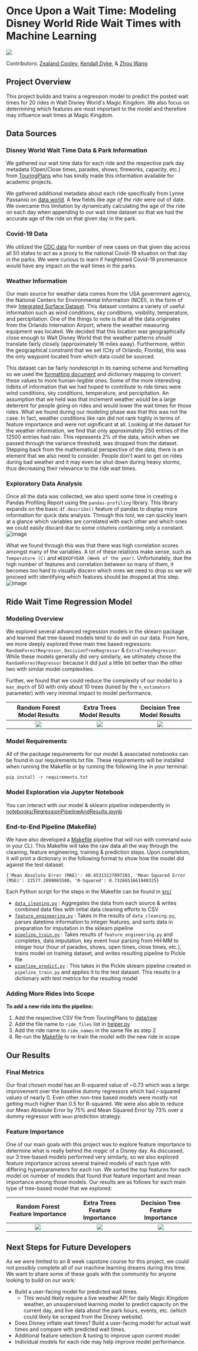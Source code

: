 # Once Upon a Wait Time: Modeling Disney World Ride Wait Times with Machine Learning

![](https://images.unsplash.com/photo-1463109598173-3864231fade5?ixlib=rb-1.2.1&ixid=MnwxMjA3fDB8MHxwaG90by1wYWdlfHx8fGVufDB8fHx8&auto=format&fit=crop&w=1797&q=80)

Contributors: [Zealand Cooley](https://github.com/zealandcooley2), [Kendall Dyke](https://github.com/kendalldyke14), & [Zhou Wang](https://github.com/ZhouWangUMich)

## Project Overview

This project builds and trains a regression model to predict the posted wait times for 20 rides in Walt Disney World's Magic Kingdom. We also focus on determining which features are most important to the model and therefore may influence wait times at Magic Kingdom.

## Data Sources

### Disney World Wait Time Data & Park Information

We gathered our wait time data for each ride and the respective park day metadata (Open/Close times, parades, shows, fireworks, capacity, etc.) from [TouringPlans](https://touringplans.com/walt-disney-world/crowd-calendar#DataSets) who has kindly made this information available for academic projects.

We gathered additional metadata about each ride specifically from Lynne Passanisi on [data.world](https://data.world/lynne588/walt-disney-world-ride-data). A few fields like *age of the ride* were out of date. We overcame this limitation by dynamically calculating the age of the ride on each day when appending to our wait time dataset so that we had the accurate age of the ride on that given day in the park.

### Covid-19 Data

We utilized the [CDC data](https://data.cdc.gov/Case-Surveillance/United-States-COVID-19-Cases-and-Deaths-by-State-o/9mfq-cb36/data) for number of new cases on that given day across all 50 states to act as a proxy to the national Covid-19 situation on that day in the parks. We were curious to learn if heightened Covid-19 promenance would have any impact on the wait times in the parks.

### Weather Information
Our main source for weather data comes from the USA government agency, the National Centers for Environmental Information (NCEI), in the form of their [Integrated Surface Dataset](https://www.ncei.noaa.gov/access/search/data-search/global-hourly?bbox=28.675,-81.514,28.401,-81.240). This dataset contains a variety of useful information such as wind conditions, sky conditions, visibility, temperature, and percipitation. One of the things to note is that all the data originates from the Orlando Internation Airport, where the weather measuring equipment was located. We decided that this location was geographically close enough to Walt Disney World that the weather patterns should translate fairly closely (approximately 16 miles away). Furthermore, within the geographical constraint that we set (City of Orlando, Florida), this was the only waypoint located from which data could be sourced.

This dataset can be fairly nondescript in its naming scheme and formatting so we used the [formatting document](https://www.ncei.noaa.gov/data/global-hourly/doc/isd-format-document.pdf) and dictionary mapping to convert these values to more human-legible ones. Some of the more interesting tidbits of information that we had hoped to contribute to ride times were wind conditions, sky conditions, temperature, and percipitation. An assumption that we held was that inclement weather would be a large deterrent for people going on rides and would lower the wait times for those rides. What we found during our modeling phase was that this was not the case. In fact, weather conditions like rain did not rank highly in terms of feature importance and were not significant at all. Looking at the dataset for the weather information, we find that only approximately 250 entries of the 12500 entries had rain. This represents 2% of the data, which when we passed through the variance threshold, was dropped from the dataset. Stepping back from the mathematical perspective of the data, there is an element that we also need to consider. People don't want to get on rides during bad weather and it may even be shut down during heavy storms, thus decreasing their relevance to the ride wait times.

### Exploratory Data Analysis

Once all the data was collected, we also spent some time in creating a Pandas Profiling Report using the ```pandas-profiling``` library. This library expands on the basic ```df.describe()``` feature of pandas to display more information for quick data analysis. Through this tool, we can quickly learn at a glance which variables are correlated with each other and which ones we could easily discard due to some columns containing only a constant. ![image](https://user-images.githubusercontent.com/101060695/185017978-8a905de1-fcde-457e-8e69-c74610dde0fb.png)

What we found through this was that there was high correlation scores amongst many of the variables. A lot of these relations make sense, such as ```Temperature (C)``` and ```WEEKOFYEAR (Week of the year)```. Unfortunately, due the high number of features and correlation between so many of them, it becomes too hard to visually discern which ones we need to drop so we will proceed with identifying which features should be dropped at this step.
![image](https://user-images.githubusercontent.com/101060695/185015081-5f57f782-e4a9-4087-988e-9f84c00dc5b1.png)


## Ride Wait Time Regression Model

### Modeling Overview

We explored several advanced regression models in the sklearn package and learned that tree-based models tend to do well on our data. From here, we more deeply explored three main tree based regressors: ```RandomForestRegressor```, ```DecisionTreeRegressor``` & ```ExtraTreesRegressor```. While these models generally did very similarly, we ultimately chose the ```RandomForestRegressor``` because it did just a little bit better than the other two with similar model complexities. 

Further, we found that we could reduce the complexity of our model to a ```max_depth``` of 50 with only about 10 trees (tuned by the ```n_estimators``` parameter) with very minimal impact to model performance.

| Random Forest Model Results  | Extra Trees Model Results | Decision Tree Model Results
:-------------------------:|:-------------------------:|:-------------------------:
![](reports/figures/GridSearchRandomForest.png) | ![](reports/figures/GridSearchExtraTrees.png)|![](reports/figures/GridSearchDecisionTree.png)

### Model Requirements

All of the package requirements for our model & associated notebooks can be found in our requirements.txt file. These requirements will be installed when running the Makefile or by running the following line in your terminal:
```
pip install -r requirements.txt
```

### Model Exploration via Jupyter Notebook

You can interact with our model & sklearn pipeline independently in [notebooks/RegressionPipelineAndResults.ipynb](https://github.com/DisneyWorldWaitTimes/WaitTimeExplorationAndPrediction/blob/main/notebooks/RegressionPipelineAndResults.ipynb)

### End-to-End Pipeline (Makefile)

We have also developed a [Makefile](https://github.com/DisneyWorldWaitTimes/WaitTimeExplorationAndPrediction/blob/main/Makefile) pipeline that will run with command ```make``` in your CLI. This Makefile will take the raw data all the way through the cleaning, feature engineering, training & prediction steps. Upon completion, it will print a dictionary in the following format to show how the model did against the test dataset.

```
{'Mean Absolute Error (MAE)': 40.45313127097203, 'Mean Squared Error (MSE)': 22577.2899065588, 'R-Squared': 0.7326651661948325}
```

Each Python script for the steps in the Makefile can be found in [src/](https://github.com/DisneyWorldWaitTimes/WaitTimeExplorationAndPrediction/tree/main/src)
* [```data_cleaning.py```](src/data/data_cleaning.py) : Aggregates the data from each source & writes combined data files with initial data cleaning efforts to CSV
* [```feature_engineering.py```](src/models/feature_engineering.py) : Takes in the results of ```data_cleaning.py```, parses datetime information to integer features, and sorts data in preparation for imputation in the sklearn pipeline
* [```pipeline_train.py```](src/models/pipeline_train.py) : Takes results of ```feature_engineering.py``` and completes, data imputation, key event hour parsing from HH:MM to integer hour (hour of parades, shows, open times, close times, etc.), trains model on training dataset, and writes resulting pipeline to Pickle file
* [```pipeline_predict.py```](src/models/pipeline_predict.py) : This takes in the Pickle sklearn pipeline created in ```pipeline_train.py``` and applies it to the test dataset. This results in a dictionary with test metrics for the resulting model

### Adding More Rides Into Scope

**To add a new ride into the pipeline:** 
1. Add the respective CSV file from TouringPlans to [data/raw](https://github.com/DisneyWorldWaitTimes/WaitTimeExplorationAndPrediction/tree/main/data/raw)
2. Add the file name to ```ride_files``` list in [helper.py](https://github.com/DisneyWorldWaitTimes/WaitTimeExplorationAndPrediction/blob/main/src/data/helper.py)
3. Add the ride name to ```ride_names``` in the same file as step 2
4. Re-run the [Makefile](https://github.com/DisneyWorldWaitTimes/WaitTimeExplorationAndPrediction/blob/main/Makefile) to re-train the model with the new ride in scope

## Our Results

### Final Metrics
Our final chosen model has an R-squared value of ~0.73 which was a large improvement over the baseline dummy regressors which had r-squared values of nearly 0. Even other non-tree based models were mostly not getting much higher than 0.5 for R-squared. We were also able to reduce our Mean Absolute Error by 75% and Mean Squared Error by 73% over a dummy regressor with ```mean``` prediction strategy.

### Feature Importance

One of our main goals with this project was to explore feature importance to determine what is really behind the *magic* of a Disney day. As discussed, our 3 tree-based models performed very similarly, so we also explored feature importance across several trained models of each type with differing hyperparameters for each run. We sorted the top features for each model on number of models that found that feature important and mean importance among those models. Our results are as follows for each main type of tree-based model that we explored:

| Random Forest Feature Importance  | Extra Trees Feature Importance  | Decision Tree Feature Importance 
:-------------------------:|:-------------------------:|:-------------------------:
![](reports/figures/GridSearchRFFeatureImportance.png) | ![](reports/figures/GridSearchETFeatureImportance.png) |![](reports/figures/GridSearchDTFeatureImportance.png)


## Next Steps for Future Developers

As we were limited to an 8 week capstone course for this project, we could not possibly complete all of our machine learning dreams during this time. We want to share some of these goals with the community for anyone looking to build on our work:

* Build a user-facing model for predicted wait times.
  * This would likely require a live weather API for daily Magic Kingdom weather, an unsupervised learning model to predict capacity on the current day, and live data about the park hours, events, etc. (which could likely be scraped from the Disney website).
* Does Disney inflate wait times? Build a user-facing model for actual wait times and compare with predicted wait times.
* Additional feature selection & tuning to improve upon current model 
* Individual models for each ride may help improve model performance.
